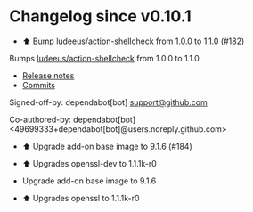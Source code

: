 # Changelog since v0.10.1
- ⬆️ Bump ludeeus/action-shellcheck from 1.0.0 to 1.1.0 (#182)

Bumps [ludeeus/action-shellcheck](https://github.com/ludeeus/action-shellcheck) from 1.0.0 to 1.1.0.
- [Release notes](https://github.com/ludeeus/action-shellcheck/releases)
- [Commits](https://github.com/ludeeus/action-shellcheck/compare/1.0.0...94e0aab03ca135d11a35e5bfc14e6746dc56e7e9)

Signed-off-by: dependabot[bot] <support@github.com>

Co-authored-by: dependabot[bot] <49699333+dependabot[bot]@users.noreply.github.com> 
- ⬆️ Upgrade add-on base image to 9.1.6 (#184)

* ⬆️ Upgrades openssl-dev to 1.1.1k-r0

* Upgrade add-on base image to 9.1.6

* ⬆️ Upgrades openssl to 1.1.1k-r0 
